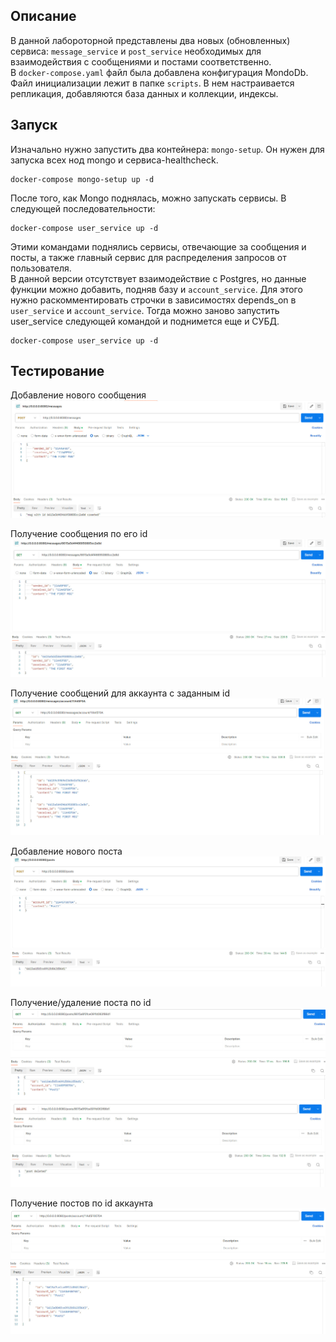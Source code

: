 ## Описание
В данной лабороторной представлены два новых (обновленных) сервиса: `message_service` и `post_service` необходимых для взаимодействия с сообщениями и постами соответственно.   
В `docker-compose.yaml` файл была добавлена конфигурация MondoDb. Файл инициализации лежит в папке `scripts`. В нем настраивается репликация, добавляются база данных и коллекции, индексы.  

## Запуск
Изначально нужно запустить два контейнера: `mongo-setup`. Он нужен для запуска всех нод mongo и сервиса-healthcheck.  
```
docker-compose mongo-setup up -d
```
После того, как Mongo поднялась, можно запускать сервисы. В следующей последовательности:   
```
docker-compose user_service up -d
```
Этими командами поднялись сервисы, отвечающие за сообщения и посты, а также главный сервис для распределения запросов от пользователя.  
В данной версии отсутствует взаимодействие с Postgres, но данные функции можно добавить, подняв базу и `account_service`. Для этого нужно раскомментировать строчки в зависимостях depends_on в `user_service` и `account_service`. Тогда можно заново запустить  user_service следующей командой и поднимется еще и СУБД.  
```
docker-compose user_service up -d
```

## Тестирование
Добавление нового сообщения  
![add msg](https://github.com/Brinckley/SystemArchitecture_2024/blob/main/Lab_3_Stateful_service_for_NoSql/imgs/il1.jpg)

Получение сообщения по его id  
![get msg](https://github.com/Brinckley/SystemArchitecture_2024/blob/main/Lab_3_Stateful_service_for_NoSql/imgs/il2.jpg)

Получение сообщений для аккаунта с заданным id  
![get msg](https://github.com/Brinckley/SystemArchitecture_2024/blob/main/Lab_3_Stateful_service_for_NoSql/imgs/il3.jpg)

Добавление нового поста  
![add post](https://github.com/Brinckley/SystemArchitecture_2024/blob/main/Lab_3_Stateful_service_for_NoSql/imgs/il4.jpg)

Получение/удаление поста по id 
![get post](https://github.com/Brinckley/SystemArchitecture_2024/blob/main/Lab_3_Stateful_service_for_NoSql/imgs/il5.jpg) 
![delete post](https://github.com/Brinckley/SystemArchitecture_2024/blob/main/Lab_3_Stateful_service_for_NoSql/imgs/il6.jpg)

Получение постов по id аккаунта 
![get post](https://github.com/Brinckley/SystemArchitecture_2024/blob/main/Lab_3_Stateful_service_for_NoSql/imgs/il7.jpg) 